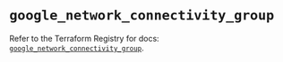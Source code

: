 # `google_network_connectivity_group`

Refer to the Terraform Registry for docs: [`google_network_connectivity_group`](https://registry.terraform.io/providers/hashicorp/google/6.41.0/docs/resources/network_connectivity_group).

